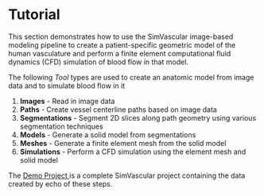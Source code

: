 <h1 id="tutorial"> Tutorial </h1>

This section demonstrates how to use the SimVascular image-based modeling pipeline to create a patient-specific geometric model 
of the human vasculature and perform a finite element computational fluid dynamics (CFD) simulation of blood flow in that model.

The following <i>Tool</i> types are used to create an anatomic model from image data and to simulate blood flow in it 

<ol>
  <li> <b>Images</b> - Read in image data 
  <li> <b>Paths</b> - Create vessel centerline paths based on image data
  <li> <b>Segmentations</b> - Segment 2D slices along path geometry using various segmentation techniques
  <li> <b>Models</b> - Generate a solid model from segmentations
  <li> <b>Meshes</b> - Generate a finite element mesh from the solid model
  <li> <b>Simulations</b> - Perform a CFD simulation using the element mesh and solid model
</ol>

The <a href="https://simtk.org/frs/download_confirm.php/file/5113/DemoProject.zip?group_id=930"> Demo Project </a>
is a complete SimVascular project containing the data created by echo of these steps. 


